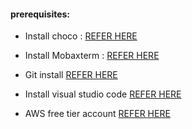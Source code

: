 #### prerequisites:
* Install choco :
  [REFER HERE](https://chocolatey.org/docs/installation)

* Install Mobaxterm :
  [REFER HERE](https://community.chocolatey.org/packages/MobaXTerm)

* Git install
  [REFER HERE](https://chocolatey.org/packages/git.install)


* Install visual studio code [REFER HERE](https://chocolatey.org/packages/vscode)
* AWS free tier account [REFER HERE](https://aws.amazon.com/free/?all-free-tier.sort-by=item.additionalFields.SortRank&all-free-tier.sort-order=asc)